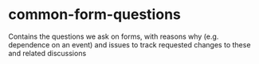 # common-form-questions
Contains the questions we ask on forms, with reasons why (e.g. dependence on an event) and issues to track requested changes to these and related discussions
